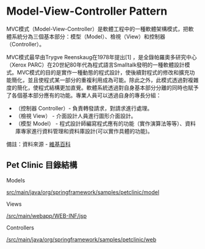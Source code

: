 # Model-View-Controller Pattern

MVC模式（Model-View-Controller）是軟體工程中的一種軟體架構模式，把軟體系統分為三個基本部分：模型（Model）、檢視（View）和控制器（Controller）。

MVC模式最早由Trygve Reenskaug在1978年提出[1] ，是全錄帕羅奧多研究中心（Xerox PARC）在20世紀80年代為程式語言Smalltalk發明的一種軟體設計模式。MVC模式的目的是實作一種動態的程式設計，使後續對程式的修改和擴充功能簡化，並且使程式某一部分的重複利用成為可能。除此之外，此模式透過對複雜度的簡化，使程式結構更加直覺。軟體系統透過對自身基本部分分離的同時也賦予了各個基本部分應有的功能。專業人員可以透過自身的專長分組：

* （控制器 Controller）- 負責轉發請求，對請求進行處理。
* （檢視 View） - 介面設計人員進行圖形介面設計。
* （模型 Model） - 程式設計師編寫程式應有的功能（實作演算法等等）、資料庫專家進行資料管理和資料庫設計(可以實作具體的功能)。

備註：資料來源 - [維基百科](http://zh.wikipedia.org/zh-tw/MVC)

## Pet Clinic 目錄結構

Models

[src/main/java/org/springframework/samples/petclinic/model](https://github.com/spring-projects/spring-petclinic/tree/master/src/main/java/org/springframework/samples/petclinic/model)

Views

[/src/main/webapp/WEB-INF/jsp](https://github.com/spring-projects/spring-petclinic/tree/master/src/main/webapp/WEB-INF/jsp)

Controllers

[/src/main/java/org/springframework/samples/petclinic/web](https://github.com/spring-projects/spring-petclinic/tree/master/src/main/java/org/springframework/samples/petclinic/web)


